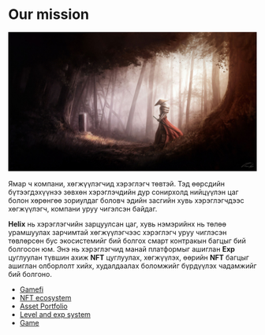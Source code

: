 # Our mission

![](../.gitbook/assets/wp6177681.jpg)

Ямар ч компани, хөгжүүлэгчид хэрэглэгч төвтэй. Тэд өөрсдийн бүтээгдэхүүнээ зөвхөн хэрэглэчдийн дур сонирхолд нийцүүлэн цаг болон хөрөнгөө зориулдаг боловч эдийн засгийн хувь хэрэглэгчдээс хөгжүүлэгч, компани уруу чигэлсэн байдаг.

**Helix** нь хэрэглэгчийн зарцуулсан цаг, хувь нэмэрийнх нь төлөө урамшуулах зарчимтай хөгжүүлэгчээс хэрэглэгч уруу чиглэсэн төвлөрсөн бус экосистемийг бий болгох смарт контракын багцыг бий болгосон юм. Энэ нь хэрэглэгчид манай платформыг ашиглан **Exp** цуглуулан түвшин ахиж  **NFT** цуглуулах, хөгжүүлэх, өөрийн **NFT** багцыг ашиглан олборлолт хийх, худалдаалах боломжийг бүрдүүлэх чадамжийг бий болгоно.

* [Gamefi](gamefi/)
* [NFT ecosystem](nft-ecosystem/)
* [Asset Portfolio](asset-portfolio.md)
* [Level and exp system](level-and-exp-system/)
* [Game](game/)


